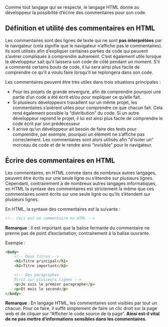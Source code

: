 Comme tout langage qui se respecte, le langage HTML donne au développeur la possibilité d’écrire des commentaires pour son code.

## Définition et utilité des commentaires en HTML

Les commentaires sont des lignes de texte qui ne sont **pas interprétées** par le navigateur (cela signifie que le navigateur n’affiche pas le commentaires). Ils sont utilisés afin d’expliquer certaines parties de code qui peuvent s’avérer compliqués à comprendre autrement. C’est également utile lorsque le développeur sait qu’il laissera son code de côté pendant un moment. S’il a commenté certains bouts de code, il lui sera ainsi plus facile de comprendre ce qu’il a voulu faire lorsqu’il se replongera dans son code.

Les commentaires peuvent être très utiles dans trois situations principales :

- Pour les projets de grande envergure, afin de comprendre pourquoi une partie d’un code a été écrit et/ou pour expliquer ce qu’elle fait.
- Si plusieurs développeurs travaillent sur un même projet, les commentaires s’avèrent utiles pour comprendre ce que chacun fait. Cela rend également possible la “distribution” du code. Si un autre développeur reprend le projet, il lui est ainsi plus facile de comprendre le code écrit par son prédécesseur
- Il arrive qu’un développeur ait besoin de faire des tests pour comprendre, par exemple, pourquoi un élément ne s’affiche pas correctement. Les commentaires sont alors utilisés afin “d'isoler un” morceau de code et de le rendre ainsi “invisible” pour le navigateur. 

## Écrire des commentaires en HTML

Les commentaires, en HTML comme dans de nombreux autres langages, peuvent être écrits sur une seule ligne ou s’étendre sur plusieurs lignes. Cependant, contrairement à de nombreux autres langages informatiques, en HTML la syntaxe des commentaires est strictement la même que ces commentaires soient écrits sur une seule ligne ou qu’ils s’étendent sur plusieurs lignes.

En HTML, la syntaxe des commentaires est la suivante :

``` html
<!-- Ceci est un commentaire en HTML --> 
```

__Remarque__ : Il est important que la balise fermante du commentaire ne prenne pas de point d’exclamation, contrairement à la balise ouvrante.

Exemple :

``` html
<body>
    <!-- Deux titres -->
    <h1>Titre principal</h1>
    <h2>Titre important</h2>

    <!-- Des paragraphes
    Écrit sur plusieurs lignes -->
    <p>Je suis le premier paragraphe</p>
    <p>Et mois le second</p>
</body>
```

__Remarque__ : En langage HTML, les commentaires sont visibles par tout un chacun. Pour ce faire, il suffit simplement de faire un clic droit sur la page web et de cliquer sur “Afficher le code source de la page”. **Ainsi est-il vital de ne pas mettre d’informations sensibles dans les commentaires**. 